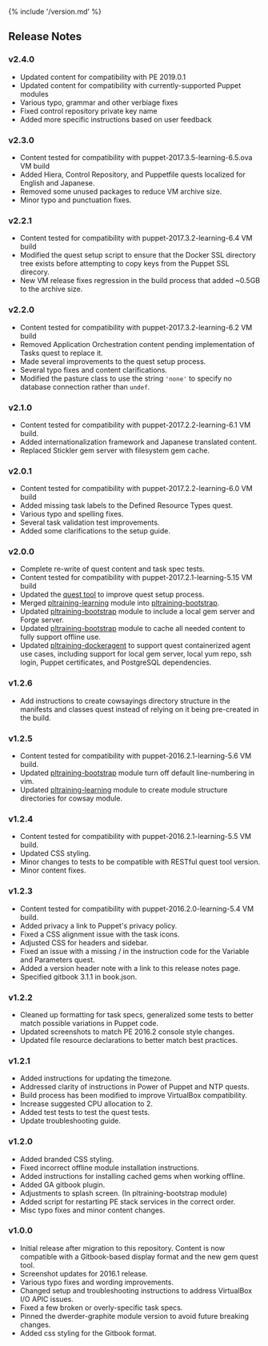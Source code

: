 {% include '/version.md' %}

## Release Notes

### v2.4.0
  * Updated content for compatibility with PE 2019.0.1
  * Updated content for compatibility with currently-supported Puppet modules
  * Various typo, grammar and other verbiage fixes
  * Fixed control repository private key name
  * Added more specific instructions based on user feedback

### v2.3.0
  * Content tested for compatibility with puppet-2017.3.5-learning-6.5.ova VM build
  * Added Hiera, Control Repository, and Puppetfile quests localized for English and Japanese.
  * Removed some unused packages to reduce VM archive size.
  * Minor typo and punctuation fixes.

### v2.2.1
  * Content tested for compatibility with puppet-2017.3.2-learning-6.4 VM build
  * Modified the quest setup script to ensure that the Docker SSL directory
    tree exists before attempting to copy keys from the Puppet SSL direcory.
  * New VM release fixes regression in the build process that added ~0.5GB to
    the archive size.

### v2.2.0
  * Content tested for compatibility with puppet-2017.3.2-learning-6.2 VM build
  * Removed Application Orchestration content pending implementation of Tasks
    quest to replace it.
  * Made several improvements to the quest setup process.
  * Several typo fixes and content clarifications.
  * Modified the pasture class to use the string `'none'` to specify no database
    connection rather than `undef`.

### v2.1.0
  * Content tested for compatibility with puppet-2017.2.2-learning-6.1 VM build.
  * Added internationalization framework and Japanese translated content.
  * Replaced Stickler gem server with filesystem gem cache.

### v2.0.1
  * Content tested for compatibility with puppet-2017.2.2-learning-6.0 VM build
  * Added missing task labels to the Defined Resource Types quest.
  * Various typo and spelling fixes.
  * Several task validation test improvements.
  * Added some clarifications to the setup guide.

### v2.0.0
  * Complete re-write of quest content and task spec tests.
  * Content tested for compatibility with puppet-2017.2.1-learning-5.15 VM build
  * Updated the [quest tool](https://github.com/puppetlabs/quest) to improve quest setup process.
  * Merged [pltraining-learning](https://github.com/puppetlabs/pltraining-learning) module into [pltraining-bootstrap](https://github.com/puppetlabs/pltraining-bootstrap).
  * Updated [pltraining-bootstrap](https://github.com/puppetlabs/pltraining-bootstrap) module to include a local gem server and Forge server.
  * Updated [pltraining-bootstrap](https://github.com/puppetlabs/pltraining-bootstrap) module to cache all needed content to fully support offline use.
  * Updated [pltraining-dockeragent](https://github.com/puppetlabs/pltraining-dockeragent) to support quest containerized agent use cases, including support for local gem server, local yum repo, ssh login, Puppet certificates, and PostgreSQL dependencies.

### v1.2.6
  * Add instructions to create cowsayings directory structure in the manifests
    and classes quest instead of relying on it being pre-created in the build.

### v1.2.5
  * Content tested for compatibility with puppet-2016.2.1-learning-5.6 VM build.
  * Updated [pltraining-bootstrap](https://github.com/puppetlabs/pltraining-bootstrap) module turn off default line-numbering in vim.
  * Updated [pltraining-learning](https://github.com/puppetlabs/pltraining-learning) module to create module structure directories for cowsay module.

### v1.2.4
  * Content tested for compatibility with puppet-2016.2.1-learning-5.5 VM build.
  * Updated CSS styling.
  * Minor changes to tests to be compatible with RESTful quest tool version. 
  * Minor content fixes.

### v1.2.3
  * Content tested for compatibility with puppet-2016.2.0-learning-5.4 VM build.
  * Added privacy a link to Puppet's privacy policy.
  * Fixed a CSS alignment issue with the task icons.
  * Adjusted CSS for headers and sidebar.
  * Fixed an issue with a missing / in the instruction code for the Variable and Parameters quest.
  * Added a version header note with a link to this release notes page.
  * Specified gitbook 3.1.1 in book.json.

### v1.2.2
  * Cleaned up formatting for task specs, generalized some tests to better match possible variations in Puppet code.
  * Updated screenshots to match PE 2016.2 console style changes.
  * Updated file resource declarations to better match best practices.

### v1.2.1
  * Added instructions for updating the timezone.
  * Addressed clarity of instructions in Power of Puppet and NTP quests.
  * Build process has been modified to improve VirtualBox compatibility.
  * Increase suggested CPU allocation to 2.
  * Added test tests to test the quest tests.
  * Update troubleshooting guide.

### v1.2.0
  * Added branded CSS styling.
  * Fixed incorrect offline module installation instructions.
  * Added instructions for installing cached gems when working offline.
  * Added GA gitbook plugin.
  * Adjustments to splash screen. (In pltraining-bootstrap module)
  * Added script for restarting PE stack services in the correct order.
  * Misc typo fixes and minor content changes.

### v1.0.0
  * Initial release after migration to this repository. Content is now compatible with a Gitbook-based display format and the new gem quest tool.
  * Screenshot updates for 2016.1 release.
  * Various typo fixes and wording improvements.
  * Changed setup and troubleshooting instructions to address VirtualBox I/O APIC issues.
  * Fixed a few broken or overly-specific task specs.
  * Pinned the dwerder-graphite module version to avoid future breaking changes.
  * Added css styling for the Gitbook format.
